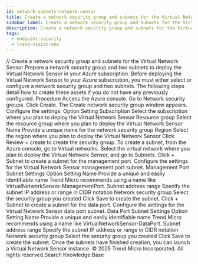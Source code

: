 ```yaml
---
id: network-subnets-network-sensor
title: Create a network security group and subnets for the Virtual Network Sensor
sidebar_label: Create a network security group and subnets for the Virtual Network Sensor
description: Create a network security group and subnets for the Virtual Network Sensor
tags:
  - endpoint-security
  - trend-vision-one
---
```


/*<![CDATA[*/ $('#title').html($('meta[name=map-description]').attr('content')); /*]]>*/ Create a network security group and subnets for the Virtual Network Sensor Prepare a network security group and two subnets to deploy the Virtual Network Sensor in your Azure subscription. Before deploying the Virtual Network Sensor to your Azure subscription, you must either select or configure a network security group and two subnets. The following steps detail how to create these assets if you do not have any previously configured. Procedure Access the Azure console. Go to Network security groups. Click Create. The Create network security group window appears. Configure the settings. Option Setting Subscription Select the subscription where you plan to deploy the Virtual Network Sensor Resource group Select the resource group where you plan to deploy the Virtual Network Sensor Name Provide a unique name for the network security group Region Select the region where you plan to deploy the Virtual Network Sensor Click Review + create to create the security group. To create a subnet, from the Azure console, go to Virtual networks. Select the virtual network where you plan to deploy the Virtual Network Sensor, and go to Subnets. Click + Subnet to create a subnet for the management port. Configure the settings for the Virtual Network Sensor management port subnet. Management Port Subnet Settings Option Setting Name Provide a unique and easily identifiable name Trend Micro recommends using a name like VirtualNetworkSensor-ManagementPort. Subnet address range Specify the subnet IP address or range in CIDR notation Network security group Select the security group you created Click Save to create the subnet. Click + Subnet to create a subnet for the data port. Configure the settings for the Virtual Network Sensor data port subnet. Data Port Subnet Settings Option Setting Name Provide a unique and easily identifiable name Trend Micro recommends using a name like VirtualNetworkSensor-DataPort. Subnet address range Specify the subnet IP address or range in CIDR notation Network security group Select the security group you created Click Save to create the subnet. Once the subnets have finished creation, you can launch a Virtual Network Sensor instance. © 2025 Trend Micro Incorporated. All rights reserved.Search Knowledge Base